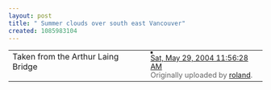 ```yaml
---
layout: post
title: " Summer clouds over south east Vancouver"
created: 1085983104
---
```

<table>
	<tr>
		<!-- Your Description -->
		<td style="vertical-align:top;">Taken from the Arthur Laing Bridge</td>
		<!-- The Image & -->
		<!-- Image Title, Uploaded by -->
		<td style="padding-left:10px;vertical-align:top;">
			<a href="http://www.flickr.com/photo.gne?id=39421" title="photo sharing"><img src="http://www.flickr.com/photos/39421_m.jpg" alt="" style="border: solid 2px #000000;"></a>
  			<br />	
			<span style="font-size: 90%; color: #666666; margin-top: 0px;">
			<a href="http://www.flickr.com/photo.gne?id=39421">Sat, May 29, 2004 11:56:28 AM</a>
			<br />
			Originally uploaded by 
			<a href="http://www.flickr.com/people/roland/">roland</a>.
			</span>
		</td>
	</tr>
</table>

